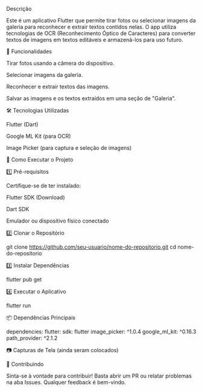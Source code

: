 Descrição

Este é um aplicativo Flutter que permite tirar fotos ou selecionar imagens da galeria para reconhecer e extrair textos contidos nelas. O app utiliza tecnologias de OCR (Reconhecimento Óptico de Caracteres) para converter textos de imagens em textos editáveis e armazená-los para uso futuro.

📌 Funcionalidades

Tirar fotos usando a câmera do dispositivo.

Selecionar imagens da galeria.

Reconhecer e extrair textos das imagens.

Salvar as imagens e os textos extraídos em uma seção de "Galeria".

🛠 Tecnologias Utilizadas

Flutter (Dart)

Google ML Kit (para OCR)

Image Picker (para captura e seleção de imagens)

🚀 Como Executar o Projeto

1️⃣ Pré-requisitos

Certifique-se de ter instalado:

Flutter SDK (Download)

Dart SDK

Emulador ou dispositivo físico conectado

2️⃣ Clonar o Repositório

  git clone https://github.com/seu-usuario/nome-do-repositorio.git
  cd nome-do-repositorio

3️⃣ Instalar Dependências

  flutter pub get

4️⃣ Executar o Aplicativo

  flutter run

📦 Dependências Principais

dependencies:
  flutter:
    sdk: flutter
  image_picker: ^1.0.4
  google_ml_kit: ^0.16.3
  path_provider: ^2.1.2

📷 Capturas de Tela
(ainda seram colocados)


🤝 Contribuindo

Sinta-se à vontade para contribuir! Basta abrir um PR ou relatar problemas na aba Issues. Qualquer feedback é bem-vindo.
